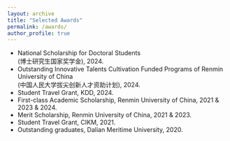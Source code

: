 ```yaml
---
layout: archive
title: "Selected Awards"
permalink: /awards/
author_profile: true
---
```

- National Scholarship for Doctoral Students <br>
  (博士研究生国家奖学金), 2024.
- Outstanding Innovative Talents Cultivation Funded Programs of Renmin University of China <br>
  (中国人民大学拔尖创新人才资助计划), 2024.
- Student Travel Grant, KDD, 2024.
- First-class Academic Scholarship, Renmin University of China, 2021 & 2023 & 2024.
- Merit Scholarship, Renmin University of China, 2021 & 2023.
- Student Travel Grant, CIKM, 2021.
- Outstanding graduates, Dalian Meritime University, 2020.
